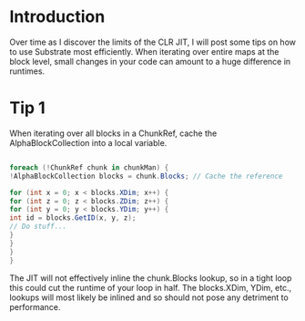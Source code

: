 # Introduction #

Over time as I discover the limits of the CLR JIT, I will post some tips on how to use Substrate most efficiently.  When iterating over entire maps at the block level, small changes in your code can amount to a huge difference in runtimes.

# Tip 1 #

When iterating over all blocks in a ChunkRef, cache the AlphaBlockCollection into a local variable.

```cs

foreach (!ChunkRef chunk in chunkMan) {
!AlphaBlockCollection blocks = chunk.Blocks; // Cache the reference

for (int x = 0; x < blocks.XDim; x++) {
for (int z = 0; z < blocks.ZDim; z++) {
for (int y = 0; y < blocks.YDim; y++) {
int id = blocks.GetID(x, y, z);
// Do stuff...
}
}
}
}
```

The JIT will not effectively inline the chunk.Blocks lookup, so in a tight loop this could cut the runtime of your loop in half.  The blocks.XDim, YDim, etc., lookups will most likely be inlined and so should not pose any detriment to performance.